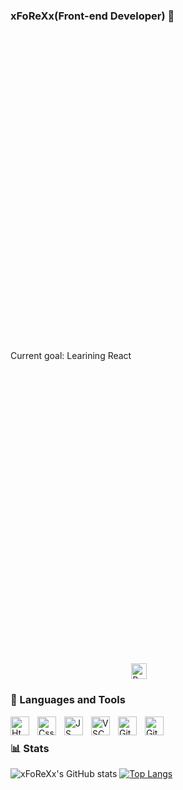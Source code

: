 ### xFoReXx(Front-end Developer) 👋

<div class="box" style="display: flex; align-items:center ;">
    Current goal: Learining React
    <img alt="React" width=25px" style="margin-top:1010px; ;"
     src="https://cdn.jsdelivr.net/gh/devicons/devicon/icons/react/react-original.svg" />
    </div>
          
### 🧰 Languages and Tools
<img align="left" alt="Html" width="30px" style="padding-right:10px;" src="https://cdn.jsdelivr.net/gh/devicons/devicon/icons/html5/html5-original.svg" />
<img align="left" alt="Css" width="30px" style="padding-right:10px;" src="https://cdn.jsdelivr.net/gh/devicons/devicon/icons/css3/css3-original.svg" />
<img align="left" alt="JS" width="30px" style="padding-right:10px;" src="https://cdn.jsdelivr.net/gh/devicons/devicon/icons/javascript/javascript-original.svg" />
<img align="left" alt="VSC" width="30px" style="padding-right:10px;" src="https://cdn.jsdelivr.net/gh/devicons/devicon/icons/vscode/vscode-original.svg" />
<img align="left" alt="Git" width="30px" style="padding-right:10px;" src="https://cdn.jsdelivr.net/gh/devicons/devicon/icons/git/git-original.svg" />
<img align="left" alt="GitHub" width="30px" style="padding-right:10px;" src="https://cdn.jsdelivr.net/gh/devicons/devicon/icons/github/github-original.svg" />

<br/>

### 📊 Stats
![xFoReXx's GitHub stats](https://github-readme-stats.vercel.app/api?username=xFoReXx&show_icons=true&theme=dark) [![Top Langs](https://github-readme-stats.vercel.app/api/top-langs/?username=xFoReXx&layout=compact&theme=dark)](https://github.com/xFoReXx/github-readme-stats)



